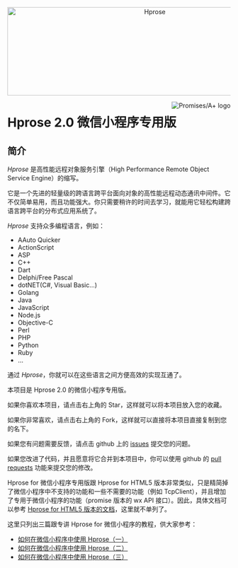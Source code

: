 <p align="center"><img src="http://hprose.com/banner.@2x.png" alt="Hprose" title="Hprose" width="650" height="200" /></p>

<a href="https://promisesaplus.com/">
    <img src="https://promisesaplus.com/assets/logo-small.png" alt="Promises/A+ logo" title="Promises/A+ 1.1 compliant" align="right" />
</a>

# Hprose 2.0 微信小程序专用版

## 简介
 
*Hprose* 是高性能远程对象服务引擎（High Performance Remote Object Service Engine）的缩写。
 
它是一个先进的轻量级的跨语言跨平台面向对象的高性能远程动态通讯中间件。它不仅简单易用，而且功能强大。你只需要稍许的时间去学习，就能用它轻松构建跨语言跨平台的分布式应用系统了。
 
*Hprose* 支持众多编程语言，例如：
 
* AAuto Quicker
* ActionScript
* ASP
* C++
* Dart
* Delphi/Free Pascal
* dotNET(C#, Visual Basic...)
* Golang
* Java
* JavaScript
* Node.js
* Objective-C
* Perl
* PHP
* Python
* Ruby
* ...
 
 
通过 *Hprose*，你就可以在这些语言之间方便高效的实现互通了。
 
本项目是 Hprose 2.0 的微信小程序专用版。
 
如果你喜欢本项目，请点击右上角的 Star，这样就可以将本项目放入您的收藏。

如果你非常喜欢，请点击右上角的 Fork，这样就可以直接将本项目直接复制到您的名下。

如果您有问题需要反馈，请点击 github 上的 [issues](https://github.com/hprose/hprose-wx/issues) 提交您的问题。

如果您改进了代码，并且愿意将它合并到本项目中，你可以使用 github 的 [pull requests](https://github.com/hprose/hprose-wx/pulls) 功能来提交您的修改。

Hprose for 微信小程序专用版跟 Hprose for HTML5 版本非常类似，只是精简掉了微信小程序中不支持的功能和一些不需要的功能（例如 TcpClient），并且增加了专用于微信小程序的功能（promise 版本的 wx API 接口）。因此，具体文档可以参考 [Hprose for HTML5 版本的文档](https://github.com/hprose/hprose-html5/wiki)，这里就不单列了。

这里只列出三篇跟专讲 Hprose for 微信小程序的教程，供大家参考：

* [如何在微信小程序中使用 Hprose（一）](https://my.oschina.net/andot/blog/752919)
* [如何在微信小程序中使用 Hprose（二）](https://my.oschina.net/andot/blog/788200)
* [如何在微信小程序中使用 Hprose（三）](https://my.oschina.net/andot/blog/791203)